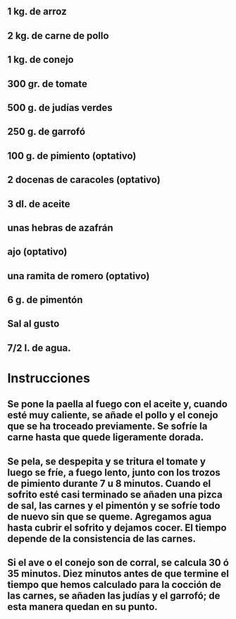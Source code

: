 ## 1 kg. de arroz
## 2 kg. de carne de pollo
## 1 kg. de conejo
## 300 gr. de tomate
## 500 g. de judías verdes
## 250 g. de garrofó
## 100 g. de pimiento (optativo)
## 2 docenas de caracoles (optativo)
## 3 dl. de aceite
## unas hebras de azafrán
## ajo (optativo)
## una ramita de romero (optativo)
## 6 g. de pimentón
## Sal al gusto
## 7/2 l. de agua.
# Instrucciones
## Se pone la paella al fuego con el aceite y, cuando esté muy caliente, se añade el pollo y el conejo que se ha troceado previamente. Se sofríe la carne hasta que quede ligeramente dorada.
## Se pela, se despepita y se tritura el tomate y luego se fríe, a fuego lento, junto con los trozos de pimiento durante 7 u 8 minutos. Cuando el sofrito esté casi terminado se añaden una pizca de sal, las carnes y el pimentón y se sofríe todo de nuevo sin que se queme. Agregamos agua hasta cubrir el sofrito y dejamos cocer. El tiempo depende de la consistencia de las carnes. 
## Si el ave o el conejo son de corral, se calcula 30 ó 35 minutos. Diez minutos antes de que termine el tiempo que hemos calculado para la cocción de las carnes, se añaden las judías y el garrofó; de esta manera quedan en su punto.
